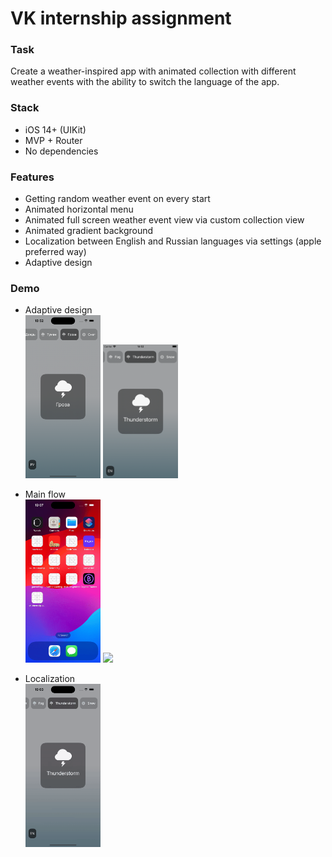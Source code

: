 # VK internship assignment

### Task
Create a weather-inspired app with animated collection with different weather events with the ability to switch the language of the app.

### Stack
- iOS 14+ (UIKit)
- MVP + Router
- No dependencies

### Features
- Getting random weather event on every start
- Animated horizontal menu
- Animated full screen weather event view via custom collection view
- Animated gradient background
- Localization between English and Russian languages via settings (apple preferred way)
- Adaptive design

### Demo

- Adaptive design<br/><img src="Content/iphone.png" width="25%" height=auto /> <img src="Content/iphoneSe.png" width="25%" height=auto />

- Main flow<br/><img src="Content/init.gif" width="25%" height=auto /> <img src="Content/main.gif" width="25%" height=auto />

- Localization<br/><img src="Content/localization.gif" width="25%" height=auto /> 

